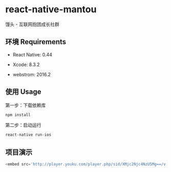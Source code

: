 # react-native-mantou 

馒头 - 互联网抱团成长社群

## 环境 Requirements

* React Native: 0.44

* Xcode: 8.3.2

* webstrom: 2016.2

## 使用 Usage

第一步：下载依赖库
```javascript
npm install
```
第二步：启动运行
```javascript
react-native run-ios
```
## 项目演示
```javascript
<embed src='http://player.youku.com/player.php/sid/XMjc2Njc4NzU5Mg==/v.swf' allowFullScreen='true' quality='high' width='480' height='400' align='middle' allowScriptAccess='always' type='application/x-shockwave-flash'></embed>
```



